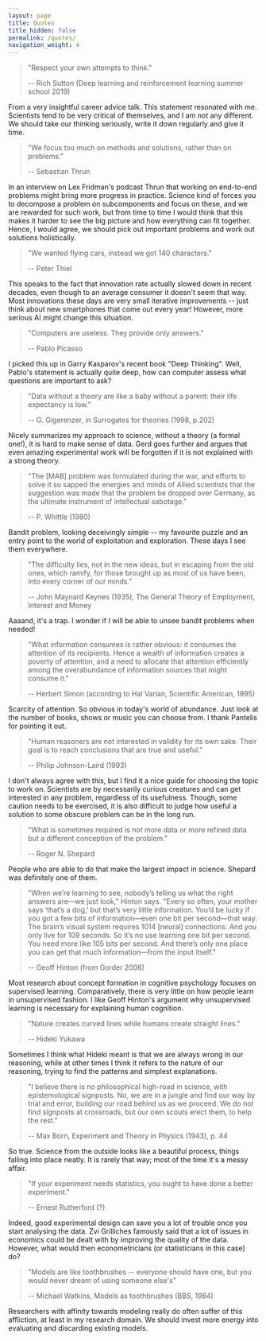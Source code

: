 ```yaml
---
layout: page
title: Quotes
title_hidden: false
permalink: /quotes/
navigation_weight: 4
---
```




> "Respect your own attempts to think."
> 
> -- Rich Sutton (Deep learning and reinforcement learning summer school 2019)

From a very insightful career advice talk. This statement resonated with me. Scientists tend to be very critical of themselves, and I am not any different. We should take our thinking seriously, write it down regularly and give it time.


> "We focus too much on methods and solutions, rather than on problems."
> 
> -- Sebastian Thrun

In an interview on Lex Fridman's podcast Thrun that working on end-to-end problems might bring more progress in practice. Science kind of forces you to decompose a problem on subcomponents and focus on these, and we are rewarded for such work, but from time to time I would think that this makes it harder to see the big picture and how everything can fit together. Hence, I would agree, we should pick out important problems and work out solutions holistically.


> "We wanted flying cars, instead we got 140 characters."
> 
> -- Peter Thiel 

This speaks to the fact that innovation rate actually slowed down in recent decades, even though to an average consumer it doesn't seem that way. Most innovations these days are very small iterative improvements -- 
just think about new smartphones that come out every year! However, more serious AI might change this situation. 


> "Computers are useless. They provide only answers."
> 
> -- Pablo Picasso 
  
I picked this up in Garry Kasparov's recent book "Deep Thinking". Well, Pablo's statement is actually quite deep, how can computer assess what questions are important to ask? 


> "Data without a theory are like a baby without a parent: their life expectancy is low."
> 
> -- G. Gigerenzer, in Surrogates for theories (1998, p.202) 
  
Nicely summarizes my approach to science, without a theory (a formal one!), it is hard to make sense of data. Gerd goes further and argues that even amazing experimental work will be forgotten if it is not explained with a strong theory.


> "The [MAB] problem was formulated during the war, and efforts to solve it so sapped the energies and minds of Allied scientists that the suggestion was made that the problem be dropped over Germany, as the ultimate instrument of
intellectual sabotage."
> 
> -- P. Whittle (1980)  
  
Bandit problem, looking deceivingly simple -- my favourite puzzle and an entry point to the world of exploitation and exploration. These days I see them everywhere.


> "The difficulty lies, not in the new ideas, but in escaping from the old ones, which ramify, for those brought up as most of us have been, into every corner of our minds."
>
> -- John Maynard Keynes (1935), The General Theory of Employment, Interest and Money

Aaaand, it's a trap. I wonder if I will be able to unsee bandit problems when needed!


> "What information consumes is rather obvious: it consumes the attention of its recipients. Hence a wealth of information creates a poverty of attention, and a need to allocate that attention efficiently among the overabundance of information sources that might consume it."
> 
> -- Herbert Simon (according to Hal Varian, Scientific American, 1995)

Scarcity of attention. So obvious in today's world of abundance. Just look at the number of books, shows or music you can choose from. I thank Pantelis for pointing it out.

  
> "Human reasoners are not interested in validity for its own sake. Their goal is to reach conclusions that are true and useful."
> 
> -- Philip Johnson-Laird (1993)

I don't always agree with this, but I find it a nice guide for choosing the topic to work on. Scientists are by necessarily curious creatures and can get interested in any problem, regardless of its usefulness. Though, some caution needs to be exercised, it is also difficult to judge how useful a solution to some obscure problem can be in the long run.


> "What is sometimes required is not more data or more refined data but a different conception of the problem."
> 
> -- Roger N. Shepard

People who are able to do that make the largest impact in science. Shepard was definitely one of them.


> "When we’re learning to see, nobody’s telling us what the
right answers are—we just look," Hinton says. "Every so often,
your mother says ‘that’s a dog,’ but that’s very little
information. You’d be lucky if you got a few bits of information—even
one bit per second—that way. The brain’s visual
system requires 1014 [neural] connections. And you only
live for 109 seconds. So it’s no use learning one bit per second.
You need more like 105 bits per second. And there’s
only one place you can get that much information—from
the input itself."
> 
> -- Geoff Hinton (from Gorder 2006)
  
Most research about concept formation in cognitive psychology focuses on supervised learning. Comparatively, there is very little on how people learn in unsupervised fashion. I like Geoff Hinton's argument why unsupervised learning is necessary for explaining human cognition.


> "Nature creates curved lines while humans create straight lines."
> 
> -- Hideki Yukawa

Sometimes I think what Hideki meant is that we are always wrong in our reasoning, while at other times I think it refers to the nature of our reasoning, trying to find the patterns and simplest explanations.


> "I believe there is no philosophical high-road in science, with epistemological signposts. No, we are in a jungle and find our way by trial and error, building our road behind us as we proceed. We do not find signposts at crossroads, but our own scouts erect them, to help the rest."
> 
> -- Max Born, Experiment and Theory in Physics (1943), p. 44

So true. Science from the outside looks like a beautiful process, things falling into place neatly. It is rarely that way; most of the time it's a messy affair.


> "If your experiment needs statistics, you ought to have done a better experiment."
> 
> -- Ernest Rutherford (?)

Indeed, good experimental design can save you a lot of trouble once you start analysing the data. Zvi Grilliches famously said that a lot of issues in economics could be dealt with by improving the quality of the data. However, what would then econometricians (or statisticians in this case) do?


> "Models are like toothbrushes -- everyone should have one, but you would never dream of using someone else's"
> 
> -- Michael Watkins, Models as toothbrushes (BBS, 1984)

Researchers with affinity towards modeling really do often suffer of this affliction, at least in my research domain. We should invest more energy into evaluating and discarding existing models.

